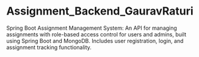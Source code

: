 # Assignment_Backend_GauravRaturi
Spring Boot Assignment Management System: An API for managing assignments with role-based access control for users and admins, built using Spring Boot and MongoDB. Includes user registration, login, and assignment tracking functionality.
